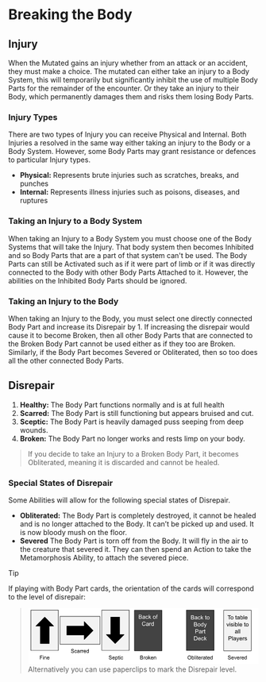 # Breaking the Body

## Injury

When the Mutated gains an injury whether from an attack or an accident, they must make a choice. The mutated can either take an injury to a Body System, this will temporarily but significantly inhibit the use of multiple Body Parts for the remainder of the encounter. Or they take an injury to their Body, which permanently damages them and risks them losing Body Parts.

### Injury Types

There are two types of Injury you can receive Physical and Internal. Both Injuries a resolved in the same way either taking an injury to the Body or a Body System. However, some Body Parts may grant resistance or defences to particular Injury types.

- **Physical:** Represents brute injuries such as scratches, breaks, and punches
- **Internal:** Represents illness injuries such as poisons, diseases, and ruptures

### Taking an Injury to a Body System

When taking an Injury to a Body System you must choose one of the Body Systems that will take the Injury. That body system then becomes Inhibited and so Body Parts that are a part of that system can't be used. The Body Parts can still be Activated such as if it were part of limb or if it was directly connected to the Body with other Body Parts Attached to it. However, the abilities on the Inhibited Body Parts should be ignored.

<!-- Need an example graphic -->

### Taking an Injury to the Body

When taking an Injury to the Body, you must select one directly connected Body Part and increase its Disrepair by 1. If increasing the disrepair would cause it to become Broken, then all other Body Parts that are connected to the Broken Body Part cannot be used either as if they too are Broken. Similarly, if the Body Part becomes Severed or Obliterated, then so too does all the other connected Body Parts.

<!-- Need an example Graphic of losing multiple Body Parts -->

## Disrepair

1. **Healthy:** The Body Part functions normally and is at full health
2. **Scarred:** The Body Part is still functioning but appears bruised and cut.
3. **Sceptic:** The Body Part is heavily damaged puss seeping from deep wounds.
4. **Broken:** The Body Part no longer works and rests limp on your body.

> If you decide to take an Injury to a Broken Body Part, it becomes Obliterated, meaning it is discarded and cannot be healed.

### Special States of Disrepair

Some Abilities will allow for the following special states of Disrepair.

- **Obliterated:** The Body Part is completely destroyed, it cannot be healed and is no longer attached to the Body. It can’t be picked up and used. It is now bloody mush on the floor.
- **Severed** The Body Part is torn off from the Body. It will fly in the air to the creature that severed it. They can then spend an Action to take the Metamorphosis Ability, to attach the severed piece.

>[!TIP]
If playing with Body Part cards, the orientation of the cards will correspond to the level of disrepair:
> ![Rotating Cards](../media/damage-cards.png)
> Alternatively you can use paperclips to mark the Disrepair level.
